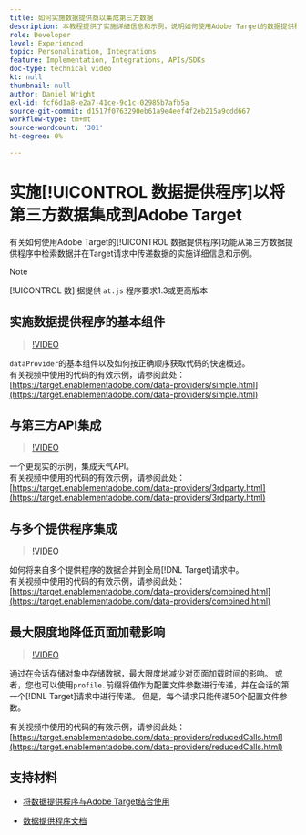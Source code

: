```yaml
---
title: 如何实施数据提供商以集成第三方数据
description: 本教程提供了实施详细信息和示例，说明如何使用Adobe Target的数据提供程序功能从第三方数据提供程序中检索数据，并在Target请求中传递该数据。
role: Developer
level: Experienced
topic: Personalization, Integrations
feature: Implementation, Integrations, APIs/SDKs
doc-type: technical video
kt: null
thumbnail: null
author: Daniel Wright
exl-id: fcf6d1a8-e2a7-41ce-9c1c-02985b7afb5a
source-git-commit: d1517f0763290eb61a9e4eef4f2eb215a9cdd667
workflow-type: tm+mt
source-wordcount: '301'
ht-degree: 0%

---
```


# 实施[!UICONTROL 数据提供程序]以将第三方数据集成到Adobe Target

有关如何使用Adobe Target的[!UICONTROL 数据提供程序]功能从第三方数据提供程序中检索数据并在Target请求中传递数据的实施详细信息和示例。

>[!NOTE]
>
>[!UICONTROL 数] 据提供 `at.js` 程序要求1.3或更高版本

## 实施数据提供程序的基本组件

>[!VIDEO](https://video.tv.adobe.com/v/22348/?quality=12)

`dataProvider`的基本组件以及如何按正确顺序获取代码的快速概述。\
有关视频中使用的代码的有效示例，请参阅此处：
[https://target.enablementadobe.com/data-providers/simple.html](https://target.enablementadobe.com/data-providers/simple.html)

## 与第三方API集成

>[!VIDEO](https://video.tv.adobe.com/v/22345/)

一个更现实的示例，集成天气API。\
有关视频中使用的代码的有效示例，请参阅此处：
[https://target.enablementadobe.com/data-providers/3rdparty.html](https://target.enablementadobe.com/data-providers/3rdparty.html)

## 与多个提供程序集成

>[!VIDEO](https://video.tv.adobe.com/v/22346/)

如何将来自多个提供程序的数据合并到全局[!DNL Target]请求中。\
有关视频中使用的代码的有效示例，请参阅此处：
[https://target.enablementadobe.com/data-providers/combined.html](https://target.enablementadobe.com/data-providers/combined.html)

## 最大限度地降低页面加载影响

>[!VIDEO](https://video.tv.adobe.com/v/22347/)

通过在会话存储对象中存储数据，最大限度地减少对页面加载时间的影响。 或者，您也可以使用`profile.`前缀将值作为配置文件参数进行传递，并在会话的第一个[!DNL Target]请求中进行传递。 但是，每个请求只能传递50个配置文件参数。

有关视频中使用的代码的有效示例，请参阅此处：[https://target.enablementadobe.com/data-providers/reducedCalls.html](https://target.enablementadobe.com/data-providers/reducedCalls.html)

## 支持材料

* [将数据提供程序与Adobe Target结合使用](use-data-providers-to-integrate-third-party-data.md)

* [数据提供程序文档](https://experienceleague.adobe.com/docs/target/using/implement-target/client-side/at-js-implementation/functions-overview/targetgobalsettings.html?lang=en#data-providers)
